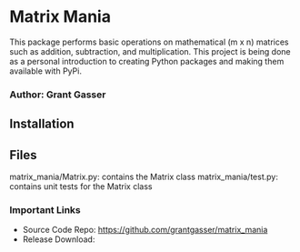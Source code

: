 # Matrix Mania
This package performs basic operations on mathematical (m x n) matrices such as addition, subtraction, and multiplication. This project is being done as a personal introduction to creating Python packages and making them available with PyPi.

### Author: Grant Gasser

## Installation

## Files 
matrix_mania/Matrix.py: contains the Matrix class
matrix_mania/test.py: contains unit tests for the Matrix class

### Important Links
* Source Code Repo: https://github.com/grantgasser/matrix_mania
* Release Download: 